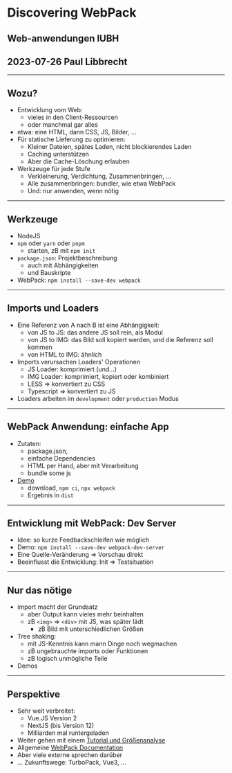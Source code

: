 # Discovering WebPack

## Web-anwendungen IUBH
## 2023-07-26 Paul Libbrecht

--- 

## Wozu?

* Entwicklung vom Web:
	* vieles in den Client-Ressourcen
	* oder manchmal gar alles
* etwa: eine HTML, dann CSS, JS, Bilder, ...
* Für statische Lieferung zu optimieren: 
	* Kleiner Dateien, spätes Laden, nicht blockierendes Laden
	* Caching unterstützen
	* Aber die Cache-Löschung erlauben
* Werkzeuge für jede Stufe
	* Verkleinerung, Verdichtung, Zusammenbringen, ...
	* Alle zusammenbringen: bundler, wie etwa WebPack
	* Und: nur anwenden, wenn nötig

--- 

## Werkzeuge

* NodeJS
* `npm` oder `yarn` oder `pnpm` 
	* starten, zB mit `npm init`
* `package.json`: Projektbeschreibung
	* auch mit Abhängigkeiten
	* und Bauskripte
* WebPack: `npm install --save-dev webpack` 

--- 

## Imports und Loaders

* Eine Referenz von A nach B ist eine Abhängigkeit:
	* von JS to JS: das andere JS soll rein, als Modul
	* von JS to IMG: das Bild soll kopiert werden, und die Referenz soll kommen
	* von HTML to IMG: ähnlich
* Imports verursachen Loaders' Operationen
	* JS Loader: komprimiert (und...)
	* IMG Loader: komprimiert, kopiert oder kombiniert
	* LESS => konvertiert zu CSS
	* Typescript => konvertiert zu JS
* Loaders arbeiten im `development` oder `production` Modus


--- 

## WebPack Anwendung: einfache App
* Zutaten:
	* package.json,
	* einfache Dependencies
	* HTML per Hand, aber mit Verarbeitung
	* bundle some js
* [Demo](https://hoplahup.net/tmp/webpack-demo.tgz)
	* download, `npm ci`, `npx webpack`
	* Ergebnis in `dist`
--- 


## Entwicklung mit WebPack: Dev Server

* Idee: so kurze Feedbackschleifen wie möglich 
* Demo: `npm install --save-dev webpack-dev-server`
* Eine Quelle-Veränderung => Vorschau direkt
* Beeinflusst die Entwicklung: Init => Testsituation

--- 

## Nur das nötige

* import macht der Grundsatz
	* aber Output kann vieles mehr beinhalten
	* zB `<img>`  => `<div>` mit JS, was später lädt
		* zB Bild mit unterschiedlichen Größen
* Tree shaking:
	* mit JS-Kenntnis kann mann Dinge noch wegmachen
	* zB ungebrauchte imports oder Funktionen
	* zB logisch unmögliche Teile
* Demos
--- 

## Perspektive

* Sehr weit verbreitet: 
	* Vue.JS Version 2
	* NextJS (bis Version 12)
	* Milliarden mal runtergeladen
* Weiter gehen mit einem [Tutorial und Größenanalyse](https://www.smashingmagazine.com/2021/06/getting-started-webpack/)
* Allgemeine [WebPack Documentation](https://webpack.js.org/)
* Aber viele externe sprechen darüber
* ... Zukunftswege: TurboPack, Vue3, ...